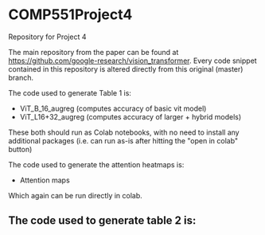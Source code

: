 # COMP551Project4
Repository for Project 4

The main repository from the paper can be found at https://github.com/google-research/vision_transformer. 
Every code snippet contained in this repository is altered directly from this original (master) branch.

The code used to generate Table 1 is:
- ViT_B_16_augreg (computes accuracy of basic vit model)
- ViT_L16+32_augreg (computes accuracy of larger + hybrid models)

These both should run as Colab notebooks, with no need to install any additional packages (i.e. can run as-is after hitting the "open in colab" button)

The code used to generate the attention heatmaps is:

- Attention maps

Which again can be run directly in colab.

The code used to generate table 2 is:
-
